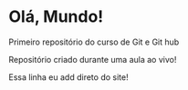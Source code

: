 # Olá, Mundo!
Primeiro repositório do curso de Git e Git hub

Repositório criado durante uma aula ao vivo!

Essa linha eu add direto do site!

